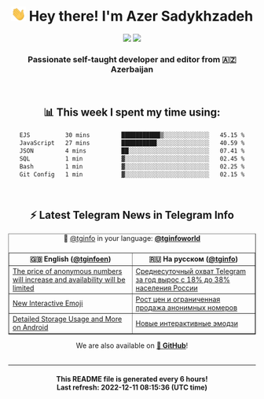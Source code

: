 <div align="center">
	<div>
		<h1>
      <img src="./assets/hi.gif" width="30px"> Hey there! I'm Azer Sadykhzadeh
    </h1>
    <img height="18" src="https://komarev.com/ghpvc/?username=sadykhzadeh&label=Views&color=2081c1&style=flat-square" />
		<a href="https://wakatime.com/@Azer"> <img height="18" src="https://wakatime.com/badge/user/f80ae27a-c328-426f-a381-bc84136e2dd6.svg" /> </a>
    <h3>
      Passionate self-taught developer and editor from 🇦🇿 Azerbaijan
    </h3>
  </div>
  <br>

<h2>📊 This week I spent my time using:</h2>

<!--START_SECTION:waka-->

```text
EJS          30 mins         ███████████▒░░░░░░░░░░░░░   45.15 %
JavaScript   27 mins         ██████████░░░░░░░░░░░░░░░   40.59 %
JSON         4 mins          ██░░░░░░░░░░░░░░░░░░░░░░░   07.41 %
SQL          1 min           ▓░░░░░░░░░░░░░░░░░░░░░░░░   02.45 %
Bash         1 min           ▓░░░░░░░░░░░░░░░░░░░░░░░░   02.25 %
Git Config   1 min           ▓░░░░░░░░░░░░░░░░░░░░░░░░   02.15 %
```

<!--END_SECTION:waka-->

<br>

<h2>⚡️ Latest Telegram News in Telegram Info</h2>
  <table border>
		<tr>
			<th width="50%">🇬🇧 English (<a href="https://t.me/tginfoen">@tginfoen</a>)</th>
			<th>🇷🇺 На русском (<a href="https://t.me/tginfo">@tginfo</a>)</th>
		</tr>
		<caption>🚩 <a href="https://t.me/tginfo">@tginfo</a> in your language: <a href="https://t.me/tginfoworld"><b>@tginfoworld</b></a><caption/>
  <tr><td><a href="https://t.me/tginfoen/1563">The price of anonymous numbers will increase and availability will be limited</a></td>
    <td><a href="https://t.me/tginfo/3531">Среднесуточный охват Telegram за год вырос с 18% до 38% населения России</a></td></tr><tr><td><a href="https://t.me/tginfoen/1562">New Interactive Emoji</a></td>
    <td><a href="https://t.me/tginfo/3530">Рост цен и ограниченная продажа анонимных номеров</a></td></tr><tr><td><a href="https://t.me/tginfoen/1561">Detailed Storage Usage and More on Android</a></td>
    <td><a href="https://t.me/tginfo/3529">Новые интерактивные эмодзи</a></td></tr>
</table>
We are also available on <a href="https://github.com/tginfo"><b>🐙 GitHub</b></a>!
</div>

<br>
<hr>
<h4 align="center">This README file is generated <b>every 6 hours</b>!</br>Last refresh: <b>2022-12-11 08:15:36 (UTC time)</b></h4>
